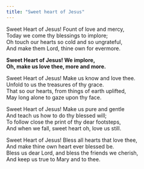 ```yaml
---
title: "Sweet heart of Jesus"
---
```


Sweet Heart of Jesus! Fount of love and mercy,   
Today we come thy blessings to implore;   
Oh touch our hearts so cold and so ungrateful,   
And make them Lord, thine own for evermore.

**Sweet Heart of Jesus! We implore,   
Oh, make us love thee, more and more.**

Sweet Heart of Jesus! Make us know and love thee.   
Unfold to us the treasures of thy grace.   
That so our hearts, from things of earth uplifted,   
May long alone to gaze upon thy face. 

Sweet Heart of Jesus! Make us pure and gentle   
And teach us how to do thy blessed will;   
To follow close the print of thy dear footsteps,   
And when we fall, sweet heart oh, love us still. 

Sweet Heart of Jesus! Bless all hearts that love thee,   
And make thine own heart ever blessed be.   
Bless us dear Lord, and bless the friends we cherish,   
And keep us true to Mary and to thee.